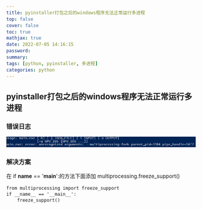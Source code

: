 ```yaml
---
title: pyinstaller打包之后的windows程序无法正常运行多进程
top: false
cover: false
toc: true
mathjax: true
date: 2022-07-05 14:16:15
password:
summary:
tags: [python, pyinstaller, 多进程]
categories: python
---
```


## pyinstaller打包之后的windows程序无法正常运行多进程

### 错误日志
<!-- ![pyinstaller_err](/source/imgs/pyinstaller_err.png)  -->
![pyinstaller_err](./pyinstaller打包之后的windows程序无法正常运行多进程/pyinstaller_err.png)

### 解决方案
在 if __name__ == '__main__':的方法下面添加 multiprocessing.freeze_support()
```
from multiprocessing import freeze_support
if __name__ == '__main__':
    freeze_support()
```
